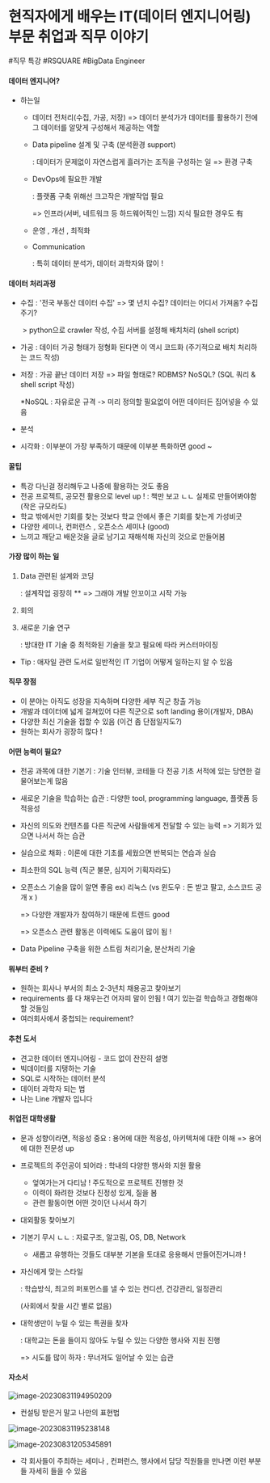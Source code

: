 # 현직자에게 배우는 IT(데이터 엔지니어링) 부문 취업과 직무 이야기

\#직무 특강 #RSQUARE #BigData Engineer



#### 데이터 엔지니어? 

* 하는일 

  * 데이터 전처리(수집, 가공, 저장) => 데이터 분석가가 데이터를 활용하기 전에 그 데이터를 알맞게 구성해서 제공하는 역할 

  * Data pipeline 설계 및 구축 (분석환경 support) 

    : 데이터가 문제없이 자연스럽게 흘러가는 조직을 구성하는 일  => 환경 구축  

  * DevOps에 필요한 개발 

    : 플랫폼 구축 위해선 크고작은 개발작업 필요 

    => 인프라(서버, 네트워크 등 하드웨어적인 느낌) 지식 필요한 경우도 有 

  * 운영 , 개선 , 최적화 

  * Communication 

    : 특히 데이터 분석가, 데이터 과학자와 많이 ! 



#### 데이터 처리과정 

* 수집 : '전국 부동산 데이터 수집' => 몇 년치 수집? 데이터는 어디서 가져옴? 수집 주기?

  ​	> python으로 crawler 작성, 수집 서버를 설정해 배치처리 (shell script) 

* 가공 : 데이터 가공 형태가 정형화 된다면 이 역시 코드화 (주기적으로 배치 처리하는 코드 작성)

* 저장 : 가공 끝난 데이터 저장 => 파일 형태로? RDBMS? NoSQL?  (SQL 쿼리 & shell script 작성)

  *NoSQL : 자유로운 규격 -> 미리 정의할 필요없이 어떤 데이터든 집어넣을 수 있음 

* 분석 

* 시각화 : 이부분이 가장 부족하기 때문에 이부분 특화하면 good ~ 



#### 꿀팁

* 특강 다닌걸 정리해두고 나중에 활용하는 것도 좋음 
* 전공 프로젝트, 공모전 활용으로 level up ! : 책만 보고 ㄴㄴ 실제로 만들어봐야함 (작은 규모라도) 
* 학교 밖에서만 기회를 찾는 것보다 학교 안에서 좋은 기회를 찾는게 가성비굿 
* 다양한 세미나, 컨퍼런스 , 오픈소스 세미나 (good)
* 느끼고 깨닫고 배운것을 글로 남기고 재해석해 자신의 것으로 만들어봄





#### 가장 많이 하는 일 

1. Data 관련된 설계와 코딩 

   : 설계작업 굉장히 ** => 그래야 개발 안꼬이고 시작 가능 

2. 회의 

3. 새로운 기술 연구 

   : 방대한 IT 기술 중 최적화된 기술을 찾고 필요에 따라 커스터마이징

* Tip : 애자일 관련 도서로 일반적인 IT 기업이 어떻게 일하는지 알 수 있음 





#### 직무 장점 

* 이 분야는 아직도 성장을 지속하며 다양한 세부 직군 창출 가능 
* 개발과 데이터에 넓게 걸쳐있어 다른 직군으로 soft landing 용이(개발자, DBA)
* 다양한 최신 기술을 접할 수 있음 (이건 좀 단점일지도?)
* 원하는 회사가 굉장히 많다 ! 





#### 어떤 능력이 필요? 

* 전공 과목에 대한 기본기 : 기술 인터뷰, 코테들 다 전공 기초 서적에 있는 당연한 걸 물어보는게 많음 

* 새로운 기술을 학습하는 습관  : 다양한 tool, programming language, 플랫폼 등 적응성 

* 자신의 의도와 컨텐츠를 다른 직군에 사람들에게 전달할 수 있는 능력 => 기회가 있으면 나서서 하는 습관 

* 실습으로 채화 : 이론에 대한 기초를 세웠으면 반복되는 연습과 실습 

* 최소한의 SQL 능력 (직군 불문, 심지어 기획자라도) 

* 오픈소스 기술을 많이 알면 좋음 ex) 리눅스 (vs 윈도우 : 돈 받고 팔고, 소스코드 공개 x )

  => 다양한 개발자가 참여하기 때문에 트렌드 good 

  => 오픈소스 관련 활동은 이력에도 도움이 많이 됨 ! 

* Data Pipeline 구축을 위한 스트림 처리기술, 분산처리 기술 





#### 뭐부터 준비 ?

- 원하는 회사나 부서의 최소 2-3년치 채용공고 찾아보기
- requirements 를 다 채우는건 어자피 말이 안됨 ! 여기 있는걸 학습하고 경험해야할 것들임 
- 여러회사에서 중첩되는 requirement? 



#### 추천 도서 

* 견고한 데이터 엔지니어링 - 코드 없이 잔잔히 설명 
* 빅데이터를 지탱하는 기술
* SQL로 시작하는 데이터 분석 
* 데이터 과학자 되는 법
* 나는 Line 개발자 입니다 



#### 취업전 대학생활 

* 문과 성향이라면, 적응성 중요 : 용어에 대한 적응성, 아키텍처에 대한 이해 => 용어에 대한 전문성 up 
* 프로젝트의 주인공이 되어라 : 학내의 다양한 행사와 지원 활용 
  * 엎여가는거 다티남 ! 주도적으로 프로젝트 진행한 것 
  * 이력이 화려한 것보다 진정성 있게, 질을 봄 
  * 관련 활동이면 어떤 것이던 나서서 하기 
* 대외활동 찾아보기 



* 기본기 무시 ㄴㄴ : 자료구조, 알고림, OS, DB, Network 

  * 새롭고 유행하는 것들도 대부분 기본을 토대로 응용해서 만들어진거니까 ! 

* 자신에게 맞는 스타일 

  : 학습방식, 최고의 퍼포먼스를 낼 수 있는 컨디션, 건강관리, 일정관리 

  (사회에서 찾을 시간 별로 없음)

* 대학생만이 누릴 수 있는 특권을 찾자

  : 대학교는 돈을 들이지 않아도 누릴 수 있는 다양한 행사와 지원 진행 

  => 시도를 많이 하자 : 무너저도 일어날 수 있는 습관



#### 자소서 

![image-20230831194950209](D:\Programming\github.io\images\2023-08-31-Data_Engineer\image-20230831194950209.png)



* 컨설팅 받은거 말고 나만의 표현법 

![image-20230831195238148](D:\Programming\github.io\images\2023-08-31-Data_Engineer\image-20230831195238148.png)



![image-20230831205345891](D:\Programming\github.io\images\2023-08-31-Data_Engineer\image-20230831205345891.png)



* 각 회사들이 주최하는 세미나 , 컨퍼런스, 행사에서 담당 직원들을 만나면 이런 부분들 자세히 들을 수 있음 